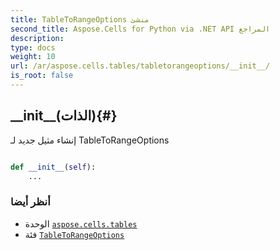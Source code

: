 ```yaml
---
title: TableToRangeOptions منشئ
second_title: Aspose.Cells for Python via .NET API المراجع
description:
type: docs
weight: 10
url: /ar/aspose.cells.tables/tabletorangeoptions/__init__/
is_root: false
---
```

##  \_\_init\_\_(الذات){#}
إنشاء مثيل جديد لـ TableToRangeOptions



```python

def __init__(self):
    ...
```





###  أنظر أيضا
* الوحدة [`aspose.cells.tables`](../../)
* فئة [`TableToRangeOptions`](/cells/python-net/ar/aspose.cells.tables/tabletorangeoptions)
